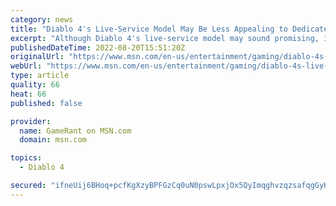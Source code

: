 ```yaml
---
category: news
title: "Diablo 4's Live-Service Model May Be Less Appealing to Dedicated Players"
excerpt: "Although Diablo 4's live-service model may sound promising, it seemingly won't avoid common trappings of the ARPG genre for dedicated players."
publishedDateTime: 2022-08-20T15:51:20Z
originalUrl: "https://www.msn.com/en-us/entertainment/gaming/diablo-4s-live-service-model-may-be-less-appealing-to-dedicated-players/ar-AA10Sp55"
webUrl: "https://www.msn.com/en-us/entertainment/gaming/diablo-4s-live-service-model-may-be-less-appealing-to-dedicated-players/ar-AA10Sp55"
type: article
quality: 66
heat: 66
published: false

provider:
  name: GameRant on MSN.com
  domain: msn.com

topics:
  - Diablo 4

secured: "ifneUij6BHoq+pcfKgXzyBPFGzCq0uN0pswLpxjOx5QyImqghvzqzsafqgGyKNFOwBJmMof4qMNxGt1G9NGHyJ7F7f41Fuz/ABJE8IDDBpRyVzsHL918w9S0TgGIZn/uRSAjaVxvJw91uDmac1jYT7HMh9Cb2zKGV0EOcmSZZJKcob96DZ1GsqdPKLkfZy/bcMWfUUmUysm1RxrRcRUSOjOotL5mq5ZE5MMd9bCD2hGyHi2XXOYi/fvKLxf2c9h2Dp5AuqaISKQj1j2QyX8P7BfzYRxoHdyWplysUQJOsW1lb5v8+s4RNz45yXBakGcZBwg5GEt4vd8Bz2mZcZC1qlSV7JcCRcWznteJtC0jWlk=;qyb/8vfcWsgIyn/mwUgv3Q=="
---
```



